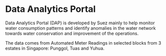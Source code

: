 # Data Analytics Portal
Data Analytics Portal (DAP) is developed by Suez mainly to help monitor water consumption patterns and identify anomalies 
in the water network towards water conservation and improvement of the operations.

The data comes from Automated Meter Readings in selected blocks from 3 estates in Singapore: Punggol, Tuas and Yuhua.
